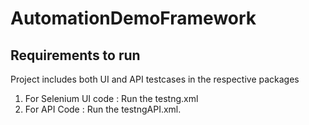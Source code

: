 # AutomationDemoFramework
## Requirements to run

Project includes both UI and API testcases in the respective packages
 

 1. For Selenium UI code : Run the testng.xml
 2. For API Code : Run the testngAPI.xml.
